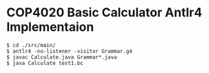 # COP4020 Basic Calculator Antlr4 Implementaion #
~~~~
$ cd ./src/main/
$ antlr4 -no-listener -visitor Grammar.g4
$ javac Calculate.java Grammar*.java
$ java Calculate test1.bc
~~~~